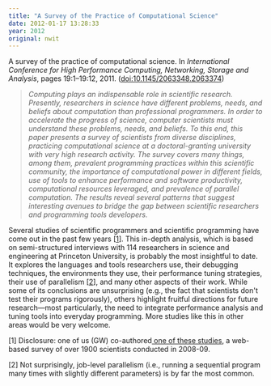 ```yaml
---
title: "A Survey of the Practice of Computational Science"
date: 2012-01-17 13:28:33
year: 2012
original: nwit
---
```

<p>A survey of the practice of computational science. In <cite>International Conference for High Performance Computing, Networking, Storage and Analysis</cite>, pages 19:1&ndash;19:12, 2011. (<a href="http://dx.doi.org/10.1145/2063348.2063374">doi:10.1145/2063348.2063374</a>)</p>
<blockquote><em>Computing plays an indispensable role in scientific research. Presently, researchers in science have different problems, needs, and beliefs about computation than professional programmers. In order to accelerate the progress of science, computer scientists must understand these problems, needs, and beliefs. To this end, this paper presents a survey of scientists from diverse disciplines, practicing computational science at a doctoral-granting university with very high research activity. The survey covers many things, among them, prevalent programming practices within this scientific community, the importance of computational power in different fields, use of tools to enhance performance and software productivity, computational resources leveraged, and prevalence of parallel computation. The results reveal several patterns that suggest interesting avenues to bridge the gap between scientific researchers and programming tools developers.</em></blockquote>
<p>Several studies of scientific programmers and scientific programming have come out in the past few years [<a href="#1">1</a>]. This in-depth analysis, which is based on semi-structured interviews with 114 researchers in science and engineering at Princeton University, is probably the most insightful to date. It explores the languages and tools researchers use, their debugging techniques, the environments they use, their performance tuning strategies, their use of parallelism [<a href="#2">2</a>], and many other aspects of their work. While some of its conclusions are unsurprising (e.g., the fact that scientists don't test their programs rigorously), others highlight fruitful directions for future research&mdash;most particularly, the need to integrate performance analysis and tuning tools into everyday programming. More studies like this in other areas would be very welcome.</p>
<p id="1">[1] Disclosure: one of us (GW) co-authored<a href="http://dl.acm.org/citation.cfm?id=1556928"> one of these studies</a>, a web-based survey of over 1900 scientists conducted in 2008-09.</p>
<p id="2">[2] Not surprisingly, job-level parallelism (i.e., running a sequential program many times with slightly different parameters) is by far the most common.</p>
